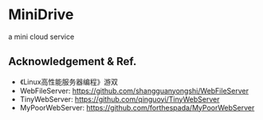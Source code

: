 # MiniDrive
a mini cloud service


## Acknowledgement & Ref.
- 《Linux高性能服务器编程》游双
- WebFileServer: https://github.com/shangguanyongshi/WebFileServer
- TinyWebServer: https://github.com/qinguoyi/TinyWebServer
- MyPoorWebServer: https://github.com/forthespada/MyPoorWebServer